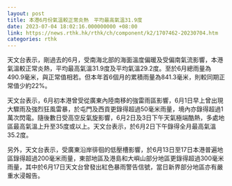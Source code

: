 ```yaml
---
layout: post
title: 本港6月份氣溫較正常炎熱　平均最高氣溫31.9度
date: 2023-07-04 18:02:16.000000000 +08:00
link: https://news.rthk.hk/rthk/ch/component/k2/1707462-20230704.htm
categories: rthk
---
```


天文台表示，剛過去的6月，受南海北部的海面溫度偏暖及受偏南氣流影響，本港氣溫較正常炎熱，平均最高氣溫31.9度及平均氣溫29.2度。至於6月總雨量為490.9毫米，與正常值相若。但本年首6個月的累積雨量為841.3毫米，則較同期正常值少約22%。
 
天文台表示，6月初本港曾受從廣東內陸南移的強雷雨區影響，6月1日早上曾出現大驟雨及強烈狂風雷暴，於屯門及西貢更錄得超過50毫米雨量，境內亦錄得超過1萬次閃電。隨後數日受高空反氣旋影響，6月2日及3日下午天氣極端酷熱，多處地區最高氣溫上升至35度或以上。天文台表示，於6月2日下午錄得全月最高氣溫35.2度。
 
另外，天文台表示，受廣東沿岸徘徊的低壓槽影響，於6月13日至17日本港普遍地區錄得超過200毫米雨量，東部地區及港島和大嶼山部分地區更錄得超過300毫米雨量，其中於6月17日天文台曾發出紅色暴雨警告信號，當日新界部分地區亦有嚴重水浸報告。
